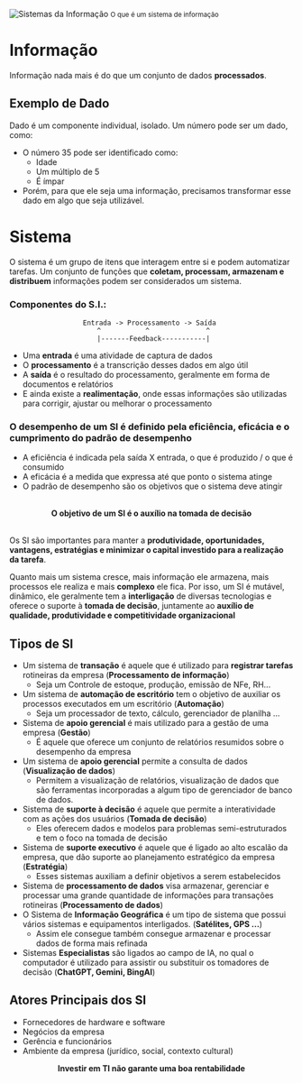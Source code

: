 ![Sistemas da Informação](image.png)
<small>O que é um sistema de informação</small>
# Informação

Informação nada mais é do que um conjunto de dados **processados**.

## Exemplo de Dado

Dado é um componente individual, isolado. 
Um número pode ser um dado, como:

- O número 35 pode ser identificado como:
    - Idade
    - Um múltiplo de 5
    - É ímpar
- Porém, para que ele seja uma informação, precisamos transformar esse dado em algo que seja utilizável.

# Sistema

O sistema é um grupo de itens que interagem entre si e podem automatizar tarefas. Um conjunto de funções que **coletam, processam, armazenam e distribuem** informações podem ser considerados um sistema.

### Componentes do S.I.:

<center>

    Entrada -> Processamento -> Saída 
     ^           ^              ^
     |-------Feedback-----------|

</center>    

- Uma **entrada** é uma atividade de captura de dados
- O **processamento** é a transcrição desses dados em algo útil
- A **saída** é o resultado do processamento, geralmente em forma de documentos e relatórios
- E ainda existe a **realimentação**, onde essas informações são utilizadas para corrigir, ajustar ou melhorar o processamento

### O desempenho de um SI é definido pela eficiência, eficácia e o cumprimento do padrão de desempenho

- A eficiência é indicada pela saída X entrada, o que é produzido / o que é consumido
- A eficácia é a medida que expressa até que ponto o sistema atinge
- O padrão de desempenho são os objetivos que o sistema deve atingir
<br><br>
<center><b>O objetivo de um SI é o auxílio na tomada de decisão</b></center>
<br>

Os SI são importantes para manter a **produtividade, oportunidades, vantagens, estratégias e minimizar o capital investido para a realização da tarefa**.

Quanto mais um sistema cresce, mais informação ele armazena, mais processos ele realiza e mais **complexo** ele fica. Por isso, um SI é mutável, dinâmico, ele geralmente tem a **interligação** de diversas tecnologias e oferece o suporte à **tomada de decisão**, juntamente ao **auxílio de qualidade, produtividade e competitividade organizacional**

## Tipos de SI

- Um sistema de **transação** é aquele que é utilizado para **registrar tarefas** rotineiras da empresa (**Processamento de informação**)
    - Seja um Controle de estoque, produção, emissão de NFe, RH...
- Um sistema de **automação de escritório** tem o objetivo de auxiliar os processos executados em um escritório (**Automação**)
    - Seja um processador de texto, cálculo, gerenciador de planilha ...
- Sistema de **apoio gerencial** é mais utilizado para a gestão de uma empresa (**Gestão**)
    - É aquele que oferece um conjunto de relatórios resumidos sobre o desempenho da empresa
- Um sistema de **apoio gerencial** permite a consulta de dados (**Visualização de dados**)
    - Permitem a visualização de relatórios, visualização de dados que são ferramentas incorporadas a algum tipo de gerenciador de banco de dados.
- Sistema de **suporte à decisão** é aquele que permite a interatividade com as ações dos usuários (**Tomada de decisão**)
    - Eles oferecem dados e modelos para problemas semi-estruturados e tem o foco na tomada de decisão
- Sistema de **suporte executivo** é aquele que é ligado ao alto escalão da empresa, que dão suporte ao planejamento estratégico da empresa (**Estratégia**)
    - Esses sistemas auxiliam a definir objetivos a serem estabelecidos
- Sistema de **processamento de dados** visa armazenar, gerenciar e processar uma grande quantidade de informações para transações rotineiras (**Processamento de dados**)
- O Sistema de **Informação Geográfica** é um tipo de sistema que possui vários sistemas e equipamentos interligados. (**Satélites, GPS ...**) 
    - Assim ele consegue também consegue armazenar e processar dados de forma mais refinada
- Sistemas **Especialistas** são ligados ao campo de IA, no qual o computador é utilizado para assistir ou substituir os tomadores de decisão (**ChatGPT, Gemini, BingAI**)

## Atores Principais dos SI

- Fornecedores de hardware e software
- Negócios da empresa
- Gerência e funcionários
- Ambiente da empresa (jurídico, social, contexto cultural)

<center><b>Investir em TI não garante uma boa rentabilidade</b></center>